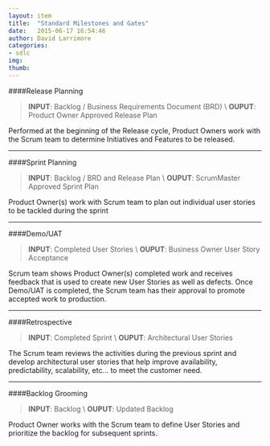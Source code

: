 ```yaml
---
layout: item
title:  "Standard Milestones and Gates"
date:   2015-06-17 16:54:46
author: David Larrimore
categories:
- sdlc
img: 
thumb: 
---
```



####Release Planning

> **INPUT**: Backlog / Business Requirements Document (BRD) \\
> **OUPUT**: Product Owner Approved Release Plan

Performed at the beginning of the Release cycle, Product Owners  work with the Scrum team to determine Initiatives and Features to be released.

---


####Sprint Planning

> **INPUT**: Backlog / BRD and Release Plan \\
> **OUPUT**: ScrumMaster Approved Sprint Plan

Product Owner(s) work with Scrum team to plan out individual user stories to be tackled during the sprint

---


####Demo/UAT

> **INPUT**: Completed User Stories \\
> **OUPUT**: Business Owner User Story Acceptance

Scrum team shows Product Owner(s) completed work and receives feedback that is used to create new User Stories as well as defects. Once Demo/UAT is completed, the Scrum team has their approval to promote accepted work to production.


---


####Retrospective

> **INPUT**: Completed Sprint \\
> **OUPUT**: Architectural User Stories

The Scrum team reviews the activities during the previous sprint and develop architectural user stories that help improve availability, predictability, scalability, etc… to meet the customer need.


---


####Backlog Grooming

> **INPUT**: Backlog \\
> **OUPUT**: Updated Backlog

Product Owner works with the Scrum team to define User Stories and prioritize the backlog for subsequent sprints.



